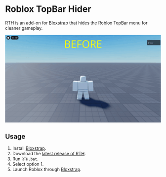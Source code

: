 # Roblox TopBar Hider

RTH is an add-on for [Bloxstrap](https://github.com/bloxstraplabs/bloxstrap) that hides the Roblox TopBar menu for cleaner gameplay.

![Demo](Demo.gif)

## Usage

1. Install [Bloxstrap](https://github.com/bloxstraplabs/bloxstrap).
2. Download the [latest release of RTH](https://github.com/vex5s/roblox-topbar-hider/releases/latest).
3. Run `RTH.bat`.
4. Select option 1.
5. Launch Roblox through [Bloxstrap](https://github.com/bloxstraplabs/bloxstrap).
